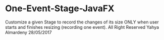 # One-Event-Stage-JavaFX
Customize a given Stage to record the changes of its size ONLY when user starts and finishes resizing (recording one event).
All Right Reserved Yahya Almardeny 28/05/2017
